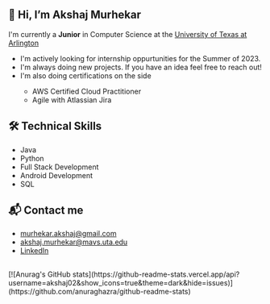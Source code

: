 <link rel="stylesheet" href="https://cdn.jsdelivr.net/gh/devicons/devicon@v2.15.1/devicon.min.css">

<h2>👋 Hi, I’m Akshaj Murhekar </h2>
<p>I'm currently a <strong>Junior</strong> in Computer Science at the <a href="https://www.uta.edu/academics/schools-colleges/engineering/academics/departments/cse" target="_blank">University of Texas at Arlington</a></p>
<ul>
  <li>I'm actively looking for internship oppurtunities for the Summer of 2023.</li>
  <li>I'm always doing new projects. If you have an idea feel free to reach out!</li>
  <li>I'm also doing certifications on the side</li>
    <ul>
      <li>AWS Certified Cloud Practitioner</li>
      <li>Agile with Atlassian Jira</li>
    </ul>
</ul>

<h2>🛠 Technical Skills </h2>
  <ul>
  <li>Java</li>
  <li>Python</li>
  <li>Full Stack Development</li>
  <li>Android Development</li>
  <li>SQL</li>
  </ul>
  
<h2>📬 Contact me</h2>
<ul>
  <li><a href="mailto:murhekar.akshaj@gmail.com">murhekar.akshaj@gmail.com</a></li>
  <li><a href="mailto:akshaj.murhekar@mavs.uta.edu">akshaj.murhekar@mavs.uta.edu</a></li>
  <li><a href="https://www.linkedin.com/in/akshaj-murhekar/">LinkedIn</a></li>
</ul>
<h2></h2>
[![Anurag's GitHub stats](https://github-readme-stats.vercel.app/api?username=akshaj02&show_icons=true&theme=dark&hide=issues)](https://github.com/anuraghazra/github-readme-stats)




<!---
akshaj02/akshaj02 is a ✨ special ✨ repository because its `README.md` (this file) appears on your GitHub profile.
You can click the Preview link to take a look at your changes.
--->
